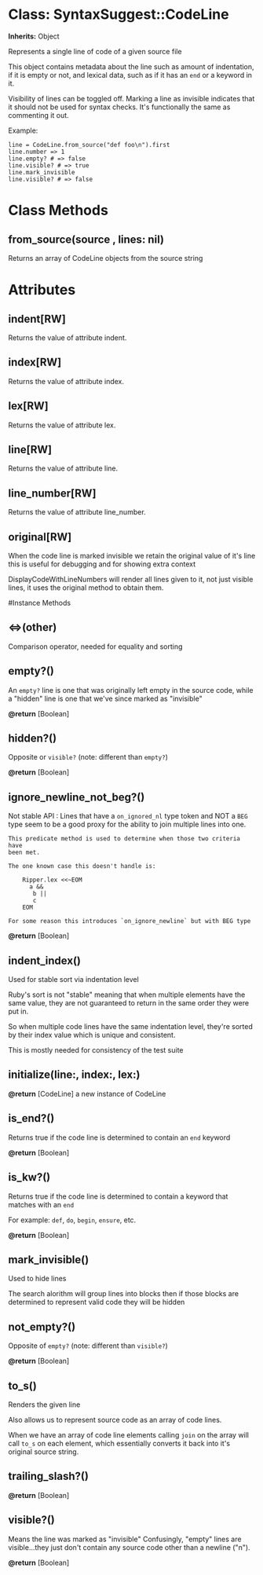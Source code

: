 # Class: SyntaxSuggest::CodeLine
**Inherits:** Object
    

Represents a single line of code of a given source file

This object contains metadata about the line such as amount of indentation, if
it is empty or not, and lexical data, such as if it has an `end` or a keyword
in it.

Visibility of lines can be toggled off. Marking a line as invisible indicates
that it should not be used for syntax checks. It's functionally the same as
commenting it out.

Example:

    line = CodeLine.from_source("def foo\n").first
    line.number => 1
    line.empty? # => false
    line.visible? # => true
    line.mark_invisible
    line.visible? # => false


# Class Methods
## from_source(source , lines: nil) [](#method-c-from_source)
Returns an array of CodeLine objects from the source string
# Attributes
## indent[RW] [](#attribute-i-indent)
Returns the value of attribute indent.

## index[RW] [](#attribute-i-index)
Returns the value of attribute index.

## lex[RW] [](#attribute-i-lex)
Returns the value of attribute lex.

## line[RW] [](#attribute-i-line)
Returns the value of attribute line.

## line_number[RW] [](#attribute-i-line_number)
Returns the value of attribute line_number.

## original[RW] [](#attribute-i-original)
When the code line is marked invisible we retain the original value of it's
line this is useful for debugging and for showing extra context

DisplayCodeWithLineNumbers will render all lines given to it, not just visible
lines, it uses the original method to obtain them.


#Instance Methods
## <=>(other) [](#method-i-<=>)
Comparison operator, needed for equality and sorting

## empty?() [](#method-i-empty?)
An `empty?` line is one that was originally left empty in the source code,
while a "hidden" line is one that we've since marked as "invisible"

**@return** [Boolean] 

## hidden?() [](#method-i-hidden?)
Opposite or `visible?` (note: different than `empty?`)

**@return** [Boolean] 

## ignore_newline_not_beg?() [](#method-i-ignore_newline_not_beg?)
Not stable API
:   Lines that have a `on_ignored_nl` type token and NOT a `BEG` type seem to
    be a good proxy for the ability to join multiple lines into one.

    This predicate method is used to determine when those two criteria have
    been met.

    The one known case this doesn't handle is:

        Ripper.lex <<~EOM
          a &&
           b ||
           c
        EOM

    For some reason this introduces `on_ignore_newline` but with BEG type


**@return** [Boolean] 

## indent_index() [](#method-i-indent_index)
Used for stable sort via indentation level

Ruby's sort is not "stable" meaning that when multiple elements have the same
value, they are not guaranteed to return in the same order they were put in.

So when multiple code lines have the same indentation level, they're sorted by
their index value which is unique and consistent.

This is mostly needed for consistency of the test suite

## initialize(line:, index:, lex:) [](#method-i-initialize)

**@return** [CodeLine] a new instance of CodeLine

## is_end?() [](#method-i-is_end?)
Returns true if the code line is determined to contain an `end` keyword

**@return** [Boolean] 

## is_kw?() [](#method-i-is_kw?)
Returns true if the code line is determined to contain a keyword that matches
with an `end`

For example: `def`, `do`, `begin`, `ensure`, etc.

**@return** [Boolean] 

## mark_invisible() [](#method-i-mark_invisible)
Used to hide lines

The search alorithm will group lines into blocks then if those blocks are
determined to represent valid code they will be hidden

## not_empty?() [](#method-i-not_empty?)
Opposite of `empty?` (note: different than `visible?`)

**@return** [Boolean] 

## to_s() [](#method-i-to_s)
Renders the given line

Also allows us to represent source code as an array of code lines.

When we have an array of code line elements calling `join` on the array will
call `to_s` on each element, which essentially converts it back into it's
original source string.

## trailing_slash?() [](#method-i-trailing_slash?)

**@return** [Boolean] 

## visible?() [](#method-i-visible?)
Means the line was marked as "invisible" Confusingly, "empty" lines are
visible...they just don't contain any source code other than a newline ("n").

**@return** [Boolean] 

